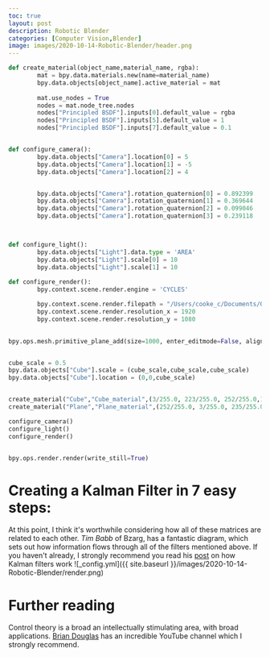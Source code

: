```yaml
---
toc: true
layout: post
description: Robotic Blender
categories: [Computer Vision,Blender]
image: images/2020-10-14-Robotic-Blender/header.png
---
```


```python
def create_material(object_name,material_name, rgba):
        mat = bpy.data.materials.new(name=material_name)
        bpy.data.objects[object_name].active_material = mat
        
        mat.use_nodes = True
        nodes = mat.node_tree.nodes
        nodes["Principled BSDF"].inputs[0].default_value = rgba
        nodes["Principled BSDF"].inputs[5].default_value = 1
        nodes["Principled BSDF"].inputs[7].default_value = 0.1


def configure_camera():
        bpy.data.objects["Camera"].location[0] = 5
        bpy.data.objects["Camera"].location[1] = -5
        bpy.data.objects["Camera"].location[2] = 4


        bpy.data.objects["Camera"].rotation_quaternion[0] = 0.892399
        bpy.data.objects["Camera"].rotation_quaternion[1] = 0.369644
        bpy.data.objects["Camera"].rotation_quaternion[2] = 0.099046
        bpy.data.objects["Camera"].rotation_quaternion[3] = 0.239118



def configure_light():
        bpy.data.objects["Light"].data.type = 'AREA'
        bpy.data.objects["Light"].scale[0] = 10
        bpy.data.objects["Light"].scale[1] = 10
        
def configure_render():
        bpy.context.scene.render.engine = 'CYCLES'

        bpy.context.scene.render.filepath = "/Users/cooke_c/Documents/Quality Platform/Simple2.png"
        bpy.context.scene.render.resolution_x = 1920
        bpy.context.scene.render.resolution_y = 1080
        

bpy.ops.mesh.primitive_plane_add(size=1000, enter_editmode=False, align='WORLD', location=(0, 0, 0), scale=(1, 1, 1))


cube_scale = 0.5
bpy.data.objects["Cube"].scale = (cube_scale,cube_scale,cube_scale)
bpy.data.objects["Cube"].location = (0,0,cube_scale)


create_material("Cube","Cube_material",(3/255.0, 223/255.0, 252/255.0,1))
create_material("Plane","Plane_material",(252/255.0, 3/255.0, 235/255.0,1))

configure_camera()
configure_light()
configure_render()


bpy.ops.render.render(write_still=True)
```



Creating a Kalman Filter in 7 easy steps:
===============

At this point, I think it's worthwhile considering how all of these matrices are related to each other.
*Tim Babb* of Bzarg, has a fantastic diagram, which sets out how information flows through all of the filters mentioned above. 
If you haven't already, I strongly recommend you read his [post](https://www.bzarg.com/p/how-a-kalman-filter-works-in-pictures/)  on how Kalman filters work 
![_config.yml]({{ site.baseurl }}/images/2020-10-14-Robotic-Blender/render.png)



Further reading
===============
Control theory is a broad an intellectually stimulating area, with broad applications.  [Brian Douglas](https://www.youtube.com/user/ControlLectures) has an incredible YouTube channel which I strongly recommend. 